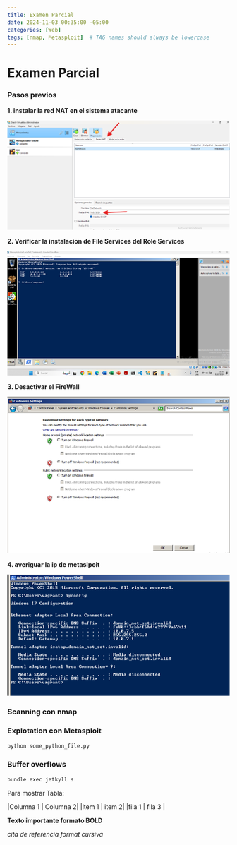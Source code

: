 ```yaml
---
title: Examen Parcial
date: 2024-11-03 00:35:00 -05:00
categories: [Web]
tags: [nmap, Metasploit]  # TAG names should always be lowercase
---
```

# Examen Parcial


### Pasos previos


**1. instalar la red NAT en el sistema atacante**

![alt text](assets\image\RED_NAT.png)

**2. Verificar la instalacion de File Services del Role Services**

![alt text](assets\image\verificarSell.png)

**3. Desactivar el FireWall**

![alt text](assets\image\firewall.png)


**4. averiguar la ip de metaslpoit**

![alt text](assets\image\ipconfig.png)


### Scanning con nmap
### Explotation con Metasploit

```python
python some_python_file.py
```

### Buffer overflows
```bash
bundle exec jetkyll s 
```




Para mostrar Tabla:

|Columna 1 | Columna 2|
|item 1 | item 2|
|fila 1 | fila 3 |

**Texto importante formato BOLD**

*cita de referencia format cursiva*